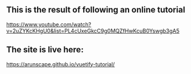 ## This is the result of following an online tutorial

https://www.youtube.com/watch?v=2uZYKcKHgU0&list=PL4cUxeGkcC9g0MQZfHwKcuB0Yswgb3gA5

## The site is live here: 

https://arunscape.github.io/vuetify-tutorial/
